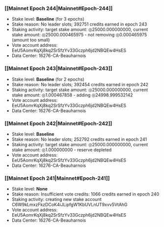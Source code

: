 ### [[Mainnet Epoch 244|Mainnet#Epoch-244]]
* Stake level: **Baseline** (for 3 epochs)
* Stake reason: No leader slots; 392751 credits earned in epoch 243
* Staking activity: target stake amount: ◎25000.000000000, current stake amount: ◎25000.000465975 - not removing ◎0.000465975 (amount too small)
* Vote account address: EeU5AomrKqXj8kq2SrSfzYv33Gczph6jd2NBQEw4HsES
* Data Center: 16276-CA-Beauharnois
### [[Mainnet Epoch 243|Mainnet#Epoch-243]]
* Stake level: **Baseline** (for 2 epochs)
* Stake reason: No leader slots; 392454 credits earned in epoch 242
* Staking activity: target stake amount: ◎25000.000000000, current stake amount: ◎1.000467858 - adding ◎24998.999532142
* Vote account address: EeU5AomrKqXj8kq2SrSfzYv33Gczph6jd2NBQEw4HsES
* Data Center: 16276-CA-Beauharnois
### [[Mainnet Epoch 242|Mainnet#Epoch-242]]
* Stake level: **Baseline**
* Stake reason: No leader slots; 252792 credits earned in epoch 241
* Staking activity: target stake amount: ◎25000.000000000, current stake amount: ◎1.000000000 - reserve depleted
* Vote account address: EeU5AomrKqXj8kq2SrSfzYv33Gczph6jd2NBQEw4HsES
* Data Center: 16276-CA-Beauharnois
### [[Mainnet Epoch 241|Mainnet#Epoch-241]]
* Stake level: **None**
* Stake reason: Insufficient vote credits: 1066 credits earned in epoch 240
* Staking activity: creating new stake account C6W9kLmxzFkzDCoK4iJLipfgW1KbUVLnUT9xvv5VtAhG
* Vote account address: EeU5AomrKqXj8kq2SrSfzYv33Gczph6jd2NBQEw4HsES
* Data Center: 16276-CA-Beauharnois